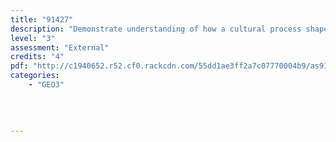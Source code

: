 ```yaml
---
title: "91427"
description: "Demonstrate understanding of how a cultural process shapes geographic environment(s)"
level: "3"
assessment: "External"
credits: "4"
pdf: "http://c1940652.r52.cf0.rackcdn.com/55dd1ae3ff2a7c07770004b9/as91427.pdf"
categories:
    - "GEO3"
    
    
    
    
---
```

